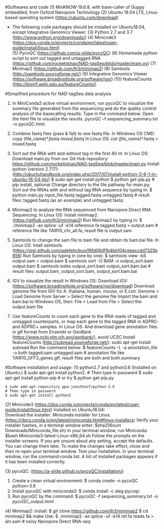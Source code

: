 #Softwares and code
(1) MinKNOW 19.6.8, with base-caller of Guppy embedded, from Oxford Nanopore Technology
(2) Ubuntu 18.04 LTS, Linux-based operating system (https://ubuntu.com/download)
* The following code packages should be installed on Ubuntu18.04, except Integrative Genomics Viewer:
(3) Python 2.7 and 3.7 (http://www.python.org/downloads/)
(4) Minicode3 (https://dos.conda.io/projects/conda/en/latest/user-guide/install/linux.html)            
(5) PycoQC (https://github.com/a-slide/pycoQC)
(6) Homemade python script to sort out tagged and untagged RNA  (https://github.com/rocketjishao/NAD-tagSeq/blob/master/main.py)
(7) Minimap2 (https://github.com/lh3/minimap2)
(8) Samtools (http://samtools.sourceforge.net/)
(9) Integrative Genomics Viewer (https://software.broadinstitute.org/software/igv/)
(10) featureCounts (http://bioinf.wehi.edu.au/featureCounts/)



#Simplified procedure for NAD-tagSeq data analysis

1. In MiniConda3 active virtual environment, run pycoQC to visualize the summary file generated from the sequencing and do the quality control analysis of the basecalling results:
Type in the command below. Open the html file to visualize the results. 
    pycoQC –f sequencing_summary.txt –o pycoQC.html

2. Combine fastq files (pass & fail) to one fastq file.
In Windows OS CMD:  
    copy (file_name)_*.fastq mixed.fastq
In Linux OS: 
    cat (file_name)_*.fastq > mixed.fastq

3. Sort out the RNA with and without tag in the first 40 nt:
In Linux OS:
    Download main.py from our Git-Hub repository: https://github.com/rocketjishao/NAD-tagSeq/blob/master/main.py
    Install python (version 2.7.17): (http://ubuntuhandbook.org/index.php/2017/07/install-python-3-6-1-in-ubuntu-16-04-lts/) 
        $ sudo apt-get install python
        $ python get-pip.py # pip install, optional
    Change directory to the file pathway for main.py; 
    Sort out the RNAs with and without tag RNA sequence by typing in:
        $ python main.py input_file.fastq tagged.fastq untagged.fastq
          # result files: tagged.fastq (as an example) and untagged.fastq
        
4. Minimap2 to analyze the RNA sequenced from Nanopore Direct RNA Sequencing:
In Linux OS:
    Install minimap2. (https://github.com/lh3/minimap2)
    Run Minimap2 by typing in:
        $ ./minimap2 -ax splice -uf -k14 reference.fa tagged.fastq > output.sam
          # reference file like TAIR10_chr_all.fa, result file is output.sam

5. Samtools to change the sam file to bam file and obtain its bam.bai file.
In Linux OS:
    Intall samtools. (https://gist.github.com/adefelicibus/f6fd06df1b4bb104ceeaccdd7325b856)
    Run Samtools by typing in (one by one):
        $ samtools view -bS output.sam > output.bam 
        $ samtools sort -O BAM -o output_sort.bam  output.bam
        $ samtools index output_sort.bam output_sort.bam.bai
        # result files: output.bam, output_sort.bam, output_sort.bam.bai

6. IGV to visualize the result
In Windows OS:
    Download IGV: (https://software.broadinstitute.org/software/igv/download)
    Download genome file from IGV for A. thaliana, human, mouse, or E.coli: Genome > Load Genome from Server > Select the genome file
    Import the bam and bam.bai to Windows OS, then: File > Load from File > Select the output.bam file
  
7. Use featureCounts to count each gene to the RNA reads of tagged and untagged counterparts, or map each gene to the tagged RNA in ADPRC- and ADPRC+ samples.
In Linux OS:
    And download gene annotation files in gtf format from Ensembl or GenBank (https://www.ncbi.nlm.nih.gov/genbank/), avoid UCSC
    Install featureCounts (http://subread.sourceforge.net/): sudo apt-get install subread 
    Run the command below:
        $ featureCounts -L -a annotation_file -o both tagged.sam untagged.sam
        # annotation file like TAIR10_GFF3_genes.gff, result files are both and both.summary



#Software installation and usage:
(1) python2.7 and python3.6 (Installed on Ubuntu:)
    $ sudo apt-get install python2.
    # Then type in password
    $ sudo apt-get install python-pip 
    # or try $ python get-pip.py

    $ sudo add-apt-repository ppa:jonathonf/python-3.6
    # Then type in password
    $ sudo apt-get install python3

(2) Minicode3 (https://dos.conda.io/projects/conda/en/latest/user-guide/install/linux.html)
        Installed on Ubuntu18.04:  
    Download the installer:
        Miniconda installer for Linux.(https://docs.conda.io/en/latest/miniconda.html#linux-installers)
    Verify your installer hashes, in a terminal window enter:
        $sha256sum Downloads/Miniconda_file.sh)
    In your terminal window, run Miniconda:
        $bash Miniconda3-latest-Linux-x86_64.sh
    Follow the prompts on the installer screens.
    If you are unsure about any setting, accept the defaults. You can change them later.
    To make the changes take effect, close and then re-open your terminal window.
    Test your installation. In your terminal window, run the command:conda list. A list of installed packages appears if it has been installed correctly.

(3) pycoQC: (https://a-slide.github.io/pycoQC/installation/)
1. Create a clean virtual environment:
    $ conda create -n pycoQC python=3.6
2. Install pycoQC with miniconda3:
    $ conda install -c aleg pycoqc
3. Run pycoQC by the command:
    $ pycoQC -f sequencing_summary.txt -o pycoQC_output.html

(4) Minimap2:
Install:
    $ git clone https://github.com/lh3/minimap2
    $ cd minimap2 && make
Use:
    $ ./minimap2 -ax splice -uf -k14 ref.fa reads.fa > aln.sam  # noisy Nanopore Direct RNA-seq
